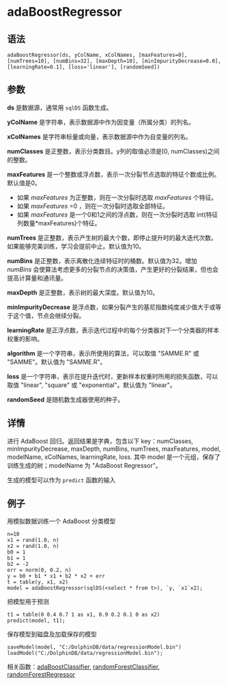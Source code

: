 # adaBoostRegressor

## 语法

`adaBoostRegressor(ds, yColName, xColNames,
[maxFeatures=0], [numTrees=10], [numBins=32], [maxDepth=10],
[minImpurityDecrease=0.0], [learningRate=0.1], [loss='linear'],
[randomSeed])`

## 参数

**ds** 是数据源，通常用 `sqlDS` 函数生成。

**yColName** 是字符串，表示数据源中作为因变量（所属分类）的列名。

**xColNames** 是字符串标量或向量，表示数据源中作为自变量的列名。

**numClasses** 是正整数，表示分类数目。y列的取值必须是[0, numClasses)之间的整数。

**maxFeatures** 是一个整数或浮点数，表示一次分裂节点选取的特征个数或比例。默认值是0。

* 如果 *maxFeatures* 为正整数，则在一次分裂时选取
  *maxFeatures* 个特征。
* 如果 *maxFeatures* =0 ，则在一次分裂时选取全部特征。
* 如果 *maxFeatures* 是一个0和1之间的浮点数，则在一次分裂时选取
  int(特征列数量\*maxFeatures)个特征。

**numTrees** 是正整数，表示产生树的最大个数，即停止提升时的最大迭代次数。如果能够完美训练，学习会提前中止。默认值为10。

**numBins** 是正整数，表示离散化连续特征时的桶数。默认值为32。增加 *numBins*
会使算法考虑更多的分裂节点的决策值，产生更好的分裂结果，但也会提高计算量和通讯量。

**maxDepth** 是正整数，表示树的最大深度。默认值为10。

**minImpurityDecrease** 是浮点数，如果分裂产生的基尼指数纯度减少值大于或等于这个值，节点会继续分裂。

**learningRate** 是正浮点数，表示迭代过程中的每个分类器对下一个分类器的样本权重的影响。

**algorithm** 是一个字符串，表示所使用的算法，可以取值 "SAMME.R" 或 "SAMME"。默认值为 "SAMME.R"。

**loss** 是一个字符串，表示在提升迭代时，更新样本权重时所用的损失函数，可以取值 "linear", "square" 或
"exponential"。默认值为 "linear"。

**randomSeed** 是随机数生成器使用的种子。

## 详情

进行 AdaBoost 回归。返回结果是字典，包含以下 key：numClasses, minImpurityDecrease,
maxDepth, numBins, numTrees, maxFeatures, model, modelName, xColNames, learningRate,
loss. 其中 model 是一个元组，保存了训练生成的树；modelName 为 "AdaBoost Regressor"。

生成的模型可以作为 `predict` 函数的输入

## 例子

用模拟数据训练一个 AdaBoost 分类模型

```
n=10
x1 = rand(1.0, n)
x2 = rand(1.0, n)
b0 = 1
b1 = 1
b2 = -2
err = norm(0, 0.2, n)
y = b0 + b1 * x1 + b2 * x2 + err
t = table(y, x1, x2)
model = adaBoostRegressor(sqlDS(<select * from t>), `y, `x1`x2);
```

把模型用于预测

```
t1 = table(0 0.4 0.7 1 as x1, 0.9 0.2 0.1 0 as x2)
predict(model, t1);
```

保存模型到磁盘及加载保存的模型

```
saveModel(model, "C:/DolphinDB/data/regressionModel.bin")
loadModel("C:/DolphinDB/data/regressionModel.bin");
```

相关函数：[adaBoostClassifier](adaBoostClassifier.md),
[randomForestClassifier](../r/randomForestClassifier.md), [randomForestRegressor](../r/randomForestRegressor.md)

